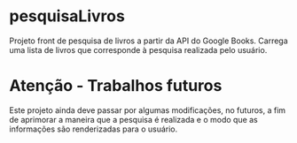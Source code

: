 # pesquisaLivros
Projeto front de pesquisa de livros a partir da API do Google Books. Carrega uma lista de livros que corresponde à pesquisa realizada pelo usuário.

# Atenção - Trabalhos futuros
Este projeto ainda deve passar por algumas modificações, no futuros, a fim de aprimorar a maneira que a pesquisa é realizada e o modo que as informações são renderizadas para o usuário.

